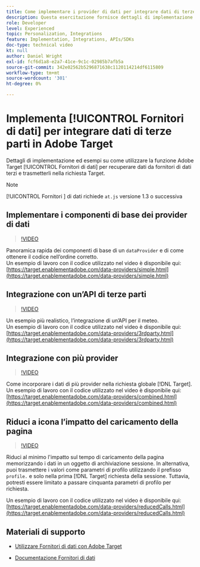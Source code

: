 ```yaml
---
title: Come implementare i provider di dati per integrare dati di terze parti
description: Questa esercitazione fornisce dettagli di implementazione ed esempi su come utilizzare la funzione Fornitori di dati di Adobe Target per recuperare dati da fornitori di dati terzi e trasmetterli nella richiesta Target.
role: Developer
level: Experienced
topic: Personalization, Integrations
feature: Implementation, Integrations, APIs/SDKs
doc-type: technical video
kt: null
author: Daniel Wright
exl-id: fcf6d1a8-e2a7-41ce-9c1c-02985b7afb5a
source-git-commit: 342e02562b5296871638c1120114214df6115809
workflow-type: tm+mt
source-wordcount: '301'
ht-degree: 0%

---
```


# Implementa [!UICONTROL Fornitori di dati] per integrare dati di terze parti in Adobe Target

Dettagli di implementazione ed esempi su come utilizzare la funzione Adobe Target [!UICONTROL Fornitori di dati] per recuperare dati da fornitori di dati terzi e trasmetterli nella richiesta Target.

>[!NOTE]
>
>[!UICONTROL Fornitori ] di dati richiede  `at.js` versione 1.3 o successiva

## Implementare i componenti di base dei provider di dati

>[!VIDEO](https://video.tv.adobe.com/v/22348/?quality=12)

Panoramica rapida dei componenti di base di un `dataProvider` e di come ottenere il codice nell’ordine corretto.\
Un esempio di lavoro con il codice utilizzato nel video è disponibile qui:
[https://target.enablementadobe.com/data-providers/simple.html](https://target.enablementadobe.com/data-providers/simple.html)

## Integrazione con un’API di terze parti

>[!VIDEO](https://video.tv.adobe.com/v/22345/)

Un esempio più realistico, l’integrazione di un’API per il meteo.\
Un esempio di lavoro con il codice utilizzato nel video è disponibile qui:
[https://target.enablementadobe.com/data-providers/3rdparty.html](https://target.enablementadobe.com/data-providers/3rdparty.html)

## Integrazione con più provider

>[!VIDEO](https://video.tv.adobe.com/v/22346/)

Come incorporare i dati di più provider nella richiesta globale [!DNL Target].\
Un esempio di lavoro con il codice utilizzato nel video è disponibile qui:
[https://target.enablementadobe.com/data-providers/combined.html](https://target.enablementadobe.com/data-providers/combined.html)

## Riduci a icona l’impatto del caricamento della pagina

>[!VIDEO](https://video.tv.adobe.com/v/22347/)

Riduci al minimo l&#39;impatto sul tempo di caricamento della pagina memorizzando i dati in un oggetto di archiviazione sessione. In alternativa, puoi trasmettere i valori come parametri di profilo utilizzando il prefisso `profile.` e solo nella prima [!DNL Target] richiesta della sessione. Tuttavia, potresti essere limitato a passare cinquanta parametri di profilo per richiesta.

Un esempio di lavoro con il codice utilizzato nel video è disponibile qui: [https://target.enablementadobe.com/data-providers/reducedCalls.html](https://target.enablementadobe.com/data-providers/reducedCalls.html)

## Materiali di supporto

* [Utilizzare Fornitori di dati con Adobe Target](use-data-providers-to-integrate-third-party-data.md)

* [Documentazione Fornitori di dati](https://experienceleague.adobe.com/docs/target/using/implement-target/client-side/at-js-implementation/functions-overview/targetgobalsettings.html?lang=en#data-providers)
